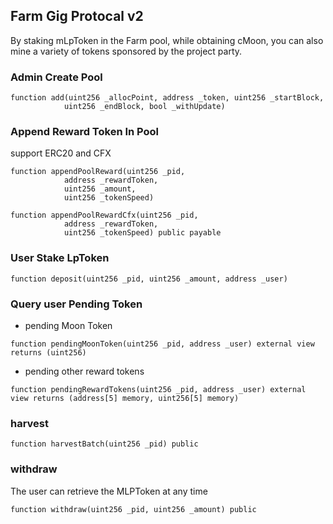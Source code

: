 ## Farm Gig Protocal v2

By staking mLpToken in the Farm pool, while obtaining cMoon, you can also mine a variety of tokens sponsored by the project party.

### Admin Create Pool

```
function add(uint256 _allocPoint, address _token, uint256 _startBlock,
            uint256 _endBlock, bool _withUpdate)
```

### Append Reward Token In Pool

support ERC20 and CFX

```
function appendPoolReward(uint256 _pid,
            address _rewardToken,
            uint256 _amount,
            uint256 _tokenSpeed)

function appendPoolRewardCfx(uint256 _pid,
            address _rewardToken,
            uint256 _tokenSpeed) public payable
```

### User Stake LpToken

```
function deposit(uint256 _pid, uint256 _amount, address _user)
```

### Query user Pending Token

- pending Moon Token

```
function pendingMoonToken(uint256 _pid, address _user) external view returns (uint256)
```

- pending other reward tokens

```
function pendingRewardTokens(uint256 _pid, address _user) external view returns (address[5] memory, uint256[5] memory)
```

### harvest

```
function harvestBatch(uint256 _pid) public
```

### withdraw

The user can retrieve the MLPToken at any time

```
function withdraw(uint256 _pid, uint256 _amount) public
```
